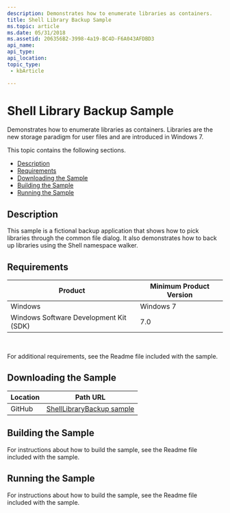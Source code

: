```yaml
---
description: Demonstrates how to enumerate libraries as containers.
title: Shell Library Backup Sample
ms.topic: article
ms.date: 05/31/2018
ms.assetid: 206356B2-3998-4a19-BC4D-F6A043AFDBD3
api_name: 
api_type: 
api_location: 
topic_type: 
 - kbArticle

---
```


# Shell Library Backup Sample

Demonstrates how to enumerate libraries as containers. Libraries are the new storage paradigm for user files and are introduced in Windows 7.

This topic contains the following sections.

- [Description](#description)
- [Requirements](#requirements)
- [Downloading the Sample](#downloading-the-sample)
- [Building the Sample](#building-the-sample)
- [Running the Sample](#running-the-sample)

## Description

This sample is a fictional backup application that shows how to pick libraries through the common file dialog. It also demonstrates how to back up libraries using the Shell namespace walker.

## Requirements



| Product                                | Minimum Product Version |
|----------------------------------------|-------------------------|
| Windows                                | Windows 7               |
| Windows Software Development Kit (SDK) | 7.0                     |



 

For additional requirements, see the Readme file included with the sample.

## Downloading the Sample

| Location      | Path URL                                                                                             |
|---------------|------------------------------------------------------------------------------------------------------|
| GitHub  | [ShellLibraryBackup sample](https://github.com/microsoft/Windows-classic-samples/tree/master/Samples/Win7Samples/winui/shell/appplatform/ShellLibraryBackup) |

## Building the Sample

For instructions about how to build the sample, see the Readme file included with the sample.

## Running the Sample

For instructions about how to build the sample, see the Readme file included with the sample.

 

 




